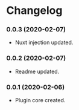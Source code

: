 Changelog
=========

### 0.0.3 (2020-02-07)
* Nuxt injection updated.


### 0.0.2 (2020-02-07)
* Readme updated.


### 0.0.1 (2020-02-06)
* Plugin core created.
